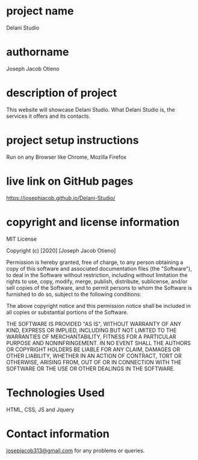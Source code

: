 # project name
Delani Studio
# authorname
Joseph Jacob Otieno
# description of project
This website will showcase Delani Studio. What Delani Studio is, the services it offers and its contacts.
# project setup instructions
Run on any Browser like Chrome, Mozilla Firefox
# live link on GitHub pages
https://josephjacob.github.io/Delani-Studio/
# copyright and license information
MIT License

Copyright (c) [2020] [Joseph Jacob Otieno]

Permission is hereby granted, free of charge, to any person obtaining a copy
of this software and associated documentation files (the "Software"), to deal
in the Software without restriction, including without limitation the rights
to use, copy, modify, merge, publish, distribute, sublicense, and/or sell
copies of the Software, and to permit persons to whom the Software is
furnished to do so, subject to the following conditions:

The above copyright notice and this permission notice shall be included in all
copies or substantial portions of the Software.

THE SOFTWARE IS PROVIDED "AS IS", WITHOUT WARRANTY OF ANY KIND, EXPRESS OR
IMPLIED, INCLUDING BUT NOT LIMITED TO THE WARRANTIES OF MERCHANTABILITY,
FITNESS FOR A PARTICULAR PURPOSE AND NONINFRINGEMENT. IN NO EVENT SHALL THE
AUTHORS OR COPYRIGHT HOLDERS BE LIABLE FOR ANY CLAIM, DAMAGES OR OTHER
LIABILITY, WHETHER IN AN ACTION OF CONTRACT, TORT OR OTHERWISE, ARISING FROM,
OUT OF OR IN CONNECTION WITH THE SOFTWARE OR THE USE OR OTHER DEALINGS IN THE
SOFTWARE.
# Technologies Used
HTML, CSS, JS and Jquery
# Contact information
josepjacob313@gmail.com for any problems or queries.
